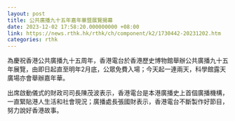 ```yaml
---
layout: post
title: 公共廣播九十五年嘉年華暨展覽揭幕
date: 2023-12-02 17:58:20.000000000 +08:00
link: https://news.rthk.hk/rthk/ch/component/k2/1730442-20231202.htm
categories: rthk
---
```


為慶祝香港公共廣播九十五周年，香港電台於香港歷史博物館舉辦公共廣播九十五年展覽，由即日起直至明年2月底，公眾免費入場；今天起一連兩天，科學館露天廣場亦會舉辦嘉年華。

出席啟動儀式的財政司司長陳茂波表示，香港電台是本港廣播史上首個廣播機構，一直緊貼港人生活和社會現況；廣播處長張國財表示，香港電台不斷製作好節目，努力說好香港故事。
